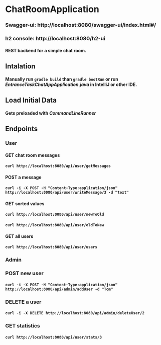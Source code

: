 # ChatRoomApplication
### Swagger-ui: http://localhost:8080/swagger-ui/index.html#/
### h2 console: http://localhost:8080/h2-ui

#### REST backend for a simple chat room.

## Intalation
#### Manually run `gradle build` than `gradle bootRun` or run *EntranceTaskChatAppApplication.java* in IntelliJ or other IDE.

## Load Initial Data
#### Gets preloaded with *CommandLineRunner*

## Endpoints
### User
#### GET chat room messages
#### `curl http://localhost:8080/api/user/getMessages`
#### POST a message
#### `curl -i -X POST -H "Content-Type:application/json" http://localhost:8080/api/user/writeMessage/3 -d "text"`
#### GET sorted values
#### `curl http://localhost:8080/api/user/newToOld`
#### `curl http://localhost:8080/api/user/oldToNew`
#### GET all users
#### `curl http://localhost:8080/api/user/users`


### Admin
### POST new user
#### `curl -i -X POST -H "Content-Type:application/json" http://localhost:8080/api/admin/addUser -d "Tom"`
### DELETE a user
#### `curl -i -X DELETE http://localhost:8080/api/admin/deleteUser/2`
### GET statistics
#### `curl http://localhost:8080/api/user/stats/3`
